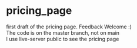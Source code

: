 # pricing_page
first draft of the pricing page. Feedback Welcome :)
<br>
The code is on the master branch, not on main
<br>
I use live-server public to see the pricing page
